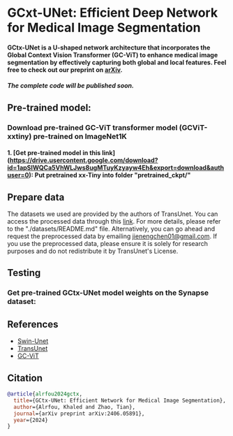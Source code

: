 # GCxt-UNet: Efficient Deep Network for Medical Image Segmentation

#### GCtx-UNet is a U-shaped network architecture that incorporates the Global Context Vision Transformer (GC-ViT) to enhance medical image segmentation by effectively capturing both global and local features. Feel free to check out our preprint on [arXiv](https://arxiv.org/pdf/2406.05891). &#8291;
##### The complete code will be published soon.
## Pre-trained model:
###  Download pre-trained GC-ViT transformer model (GCViT-xxtiny) pre-trained on ImageNet1K
####  1. [Get pre-trained model in this link] (https://drive.usercontent.google.com/download?id=1apSIWQCa5VhWLJws8ugMTuyKzyayw4Eh&export=download&authuser=0): Put pretrained xx-Tiny into folder "pretrained_ckpt/"


##  Prepare data
The datasets we used are provided by the authors of TransUnet. You can access the processed data through this [link](https://drive.google.com/drive/folders/1ACJEoTp-uqfFJ73qS3eUObQh52nGuzCd). For more details, please refer to the "./datasets/README.md" file. Alternatively, you can go ahead and request the preprocessed data by emailing jienengchen01@gmail.com. If you use the preprocessed data, please ensure it is solely for research purposes and do not redistribute it by TransUnet's License.

## Testing
### Get pre-trained GCtx-UNet model weights on the Synapse dataset:


## References
* [Swin-Unet](https://github.com/HuCaoFighting/Swin-Unet)
* [TransUnet](https://github.com/Beckschen/TransUNet)
* [GC-ViT](https://github.com/NVlabs/GCVit)
  
## Citation

```bibtex
@article{alrfou2024gctx,
  title={GCtx-UNet: Efficient Network for Medical Image Segmentation},
  author={Alrfou, Khaled and Zhao, Tian},
  journal={arXiv preprint arXiv:2406.05891},
  year={2024}
}
